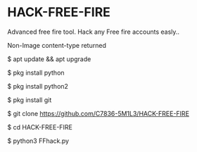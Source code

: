# HACK-FREE-FIRE
Advanced free fire tool. Hack any Free fire accounts easly..


Non-Image content-type returned


$ apt update && apt upgrade

$ pkg install python

$ pkg install python2

$ pkg install git

$ git clone https://github.com/C7836-5M1L3/HACK-FREE-FIRE

$ cd HACK-FREE-FIRE

$ python3 FFhack.py
